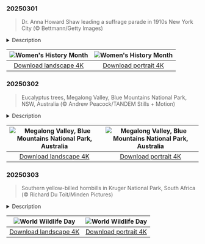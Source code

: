 

### 20250301

> Dr. Anna Howard Shaw leading a suffrage parade in 1910s New York City (© Bettmann/Getty Images)

<details>
<summary>Description</summary>

> Every March, as we celebrate Women's History Month, we honor the trailblazing women who've shaped our world. Central to this legacy is the suffrage movement—a courageous fight for women's right to vote.
> 
> Since the founding of the United States, voting rights had largely been restricted to men. It was only in the early 19th century that the fight for women's suffrage took root, alongside the movement to abolish slavery. Women like Elizabeth Cady Stanton, Lucretia Mott, and Dr. Anna Howard Shaw, pictured here, spearheaded efforts to challenge societal norms that denied political participation based on gender. The Seneca Falls Convention of 1848 marked a pivotal moment, where the Declaration of Sentiments boldly stated that 'all men and women are created equal.' Following decades of activism, including rallies, marches, and relentless petitioning, the 19th Amendment was ratified in 1920, finally granting women the right to vote. Beyond securing voting rights, the suffrage movement became a powerful catalyst for broader discussions on gender equality, inspiring future generations to continue the fight for justice.
> 
> 

</details>

| ![Women's History Month](https://cn.bing.com/th?id=OHR.SuffragetteCity_EN-US2883743791_UHD.jpg&pid=hp&w=400&h=224&rs=1&c=4) | ![Women's History Month](https://cn.bing.com/th?id=OHR.SuffragetteCity_EN-US2883743791_1080x1920.jpg&pid=hp&w=155&h=315&rs=1&c=4) |
|:---------:|:---------:|
| [Download landscape 4K](https://cn.bing.com/th?id=OHR.SuffragetteCity_EN-US2883743791_UHD.jpg) | [Download portrait 4K](https://cn.bing.com/th?id=OHR.SuffragetteCity_EN-US2883743791_1080x1920.jpg) |

### 20250302

> Eucalyptus trees, Megalong Valley, Blue Mountains National Park, NSW, Australia (© Andrew Peacock/TANDEM Stills + Motion)

<details>
<summary>Description</summary>

> Today, we are in New South Wales, Australia, amid the Blue Mountains National Park. Known for its dramatic cliffs, dense rainforests, and cascading waterfalls, this UNESCO World Heritage Site is a treasure trove of natural beauty and biodiversity. Among the most iconic features of the Blue Mountains region are the eucalyptus trees, pictured here. Home to 92 species of eucalyptus, this area offers visitors a chance to marvel at these resilient trees, which are central to Australian wildlife. Their aromatic leaves provide food for koalas, while their bark and canopy create habitats for countless birds and insects.
> 
> Also nestled within the mountains is the Megalong Valley. Just a 2-hour drive from Sydney, this region is home to getaway cabins, wineries, and the Megalong Valley Tearooms, a charming retreat where you can enjoy freshly baked scones paired with local jams. Here, you can also explore the Six Foot Track, a historic trail originally carved in the 19th century for horseback riders. The Blue Mountains promise an unforgettable escape into the heart of Australia's wild beauty.
> 
> 

</details>

| ![Megalong Valley, Blue Mountains National Park, Australia](https://cn.bing.com/th?id=OHR.EucalyptusForest_EN-US3015819767_UHD.jpg&pid=hp&w=400&h=224&rs=1&c=4) | ![Megalong Valley, Blue Mountains National Park, Australia](https://cn.bing.com/th?id=OHR.EucalyptusForest_EN-US3015819767_1080x1920.jpg&pid=hp&w=155&h=315&rs=1&c=4) |
|:---------:|:---------:|
| [Download landscape 4K](https://cn.bing.com/th?id=OHR.EucalyptusForest_EN-US3015819767_UHD.jpg) | [Download portrait 4K](https://cn.bing.com/th?id=OHR.EucalyptusForest_EN-US3015819767_1080x1920.jpg) |

### 20250303

> Southern yellow-billed hornbills in Kruger National Park, South Africa (© Richard Du Toit/Minden Pictures)

<details>
<summary>Description</summary>

> What better time to shine a spotlight on nature than on World Wildlife Day? This day serves as a reminder that wildlife conservation is a shared responsibility. This year's theme is 'Wildlife Conservation Finance: Investing in People and Planet.' The events emphasize exchanging ideas, presenting solutions, and diving into how innovative finance can help stop biodiversity loss and create a more sustainable future. Schools, conservation groups, and wildlife parks host events such as nature walks, workshops, art contests, wildlife photography competitions, and conservation talks to raise awareness.
> 
> One species worth learning about is the southern yellow-billed hornbill, pictured here, a bird found throughout Southern Africa and commonly spotted in Kruger National Park in South Africa. Recognizable by its curved, bright yellow bill, this bird is often seen hopping on the ground in search of food. Its diet includes insects, seeds, fruits, berries, nuts, and small reptiles, making it a key player in the ecosystem as both a predator and seed disperser. Social creatures, these hornbills are usually found in pairs or small groups, often foraging together. Their calls—whistling, grunting, and cackling—echo across the savanna.
> 
> 

</details>

| ![World Wildlife Day](https://cn.bing.com/th?id=OHR.HornbillPair_EN-US3168408482_UHD.jpg&pid=hp&w=400&h=224&rs=1&c=4) | ![World Wildlife Day](https://cn.bing.com/th?id=OHR.HornbillPair_EN-US3168408482_1080x1920.jpg&pid=hp&w=155&h=315&rs=1&c=4) |
|:---------:|:---------:|
| [Download landscape 4K](https://cn.bing.com/th?id=OHR.HornbillPair_EN-US3168408482_UHD.jpg) | [Download portrait 4K](https://cn.bing.com/th?id=OHR.HornbillPair_EN-US3168408482_1080x1920.jpg) |